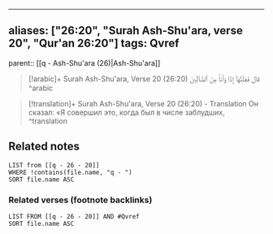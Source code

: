 
---
aliases: ["26:20", "Surah Ash-Shu'ara, verse 20", "Qur'an 26:20"]
tags: Qvref
---

parent:: [[q - Ash-Shu'ara (26)|Ash-Shu'ara]]

> [!arabic]+ Surah Ash-Shu'ara, Verse 20 (26:20)
> <span class="quran-arabic">قَالَ فَعَلْتُهَآ إِذًا وَأَنَا۠ مِنَ ٱلضَّآلِّينَ</span>
^arabic

> [!translation]+ Surah Ash-Shu'ara, Verse 20 (26:20) - Translation
> Он сказал: «Я совершил это, когда был в числе заблудших,
^translation



## Related notes
```dataview
LIST from [[q - 26 - 20]]
WHERE !contains(file.name, "q - ")
SORT file.name ASC
```

### Related verses (footnote backlinks)
```dataview
LIST FROM [[q - 26 - 20]] AND #Qvref
SORT file.name ASC
```

